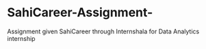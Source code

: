 # SahiCareer-Assignment-
Assignment given SahiCareer through Internshala for Data Analytics internship
